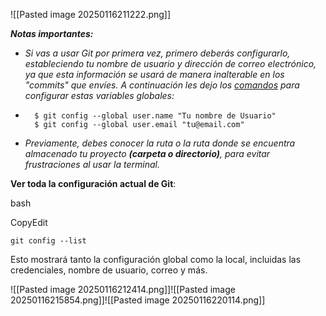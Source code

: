 ![[Pasted image 20250116211222.png]]

**_Notas importantes:_**

- _Si vas a usar Git por primera vez, primero deberás configurarlo, estableciendo tu nombre de usuario y dirección de correo electrónico, ya que esta información se usará de manera inalterable en los "commits" que envíes. A continuación les dejo los [comandos](https://git-scm.com/book/es/v2/Inicio---Sobre-el-Control-de-Versiones-Configurando-Git-por-primera-vez) para configurar estas variables globales:_
    
- ```
    $ git config --global user.name "Tu nombre de Usuario"
    $ git config --global user.email "tu@email.com"
    ```
    
- _Previamente, debes conocer la ruta o la ruta donde se encuentra almacenado tu proyecto **(carpeta o directorio)**, para evitar frustraciones al usar la terminal._


**Ver toda la configuración actual de Git**:

bash

CopyEdit

`git config --list`

Esto mostrará tanto la configuración global como la local, incluidas las credenciales, nombre de usuario, correo y más.

![[Pasted image 20250116212414.png]]![[Pasted image 20250116215854.png]]![[Pasted image 20250116220114.png]]